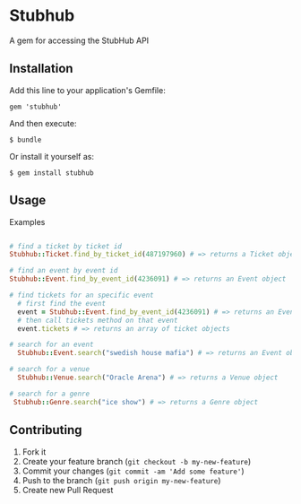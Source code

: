 # Stubhub

A gem for accessing the StubHub API

## Installation

Add this line to your application's Gemfile:

    gem 'stubhub'

And then execute:

    $ bundle

Or install it yourself as:

    $ gem install stubhub

## Usage

Examples

```ruby

# find a ticket by ticket id
Stubhub::Ticket.find_by_ticket_id(487197960) # => returns a Ticket object

# find an event by event id
Stubhub::Event.find_by_event_id(4236091) # => returns an Event object

# find tickets for an specific event
  # first find the event
  event = Stubhub::Event.find_by_event_id(4236091) # => returns an Event object
  # then call tickets method on that event
  event.tickets # => returns an array of ticket objects

# search for an event 
  Stubhub::Event.search("swedish house mafia") # => returns an Event object

# search for a venue
  Stubhub::Venue.search("Oracle Arena") # => returns a Venue object

# search for a genre  
 Stubhub::Genre.search("ice show") # => returns a Genre object

```

## Contributing

1. Fork it
2. Create your feature branch (`git checkout -b my-new-feature`)
3. Commit your changes (`git commit -am 'Add some feature'`)
4. Push to the branch (`git push origin my-new-feature`)
5. Create new Pull Request
